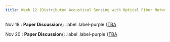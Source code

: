 ```yaml
---
title: Week 12 (Distributed Acoustical Sensing with Optical Fiber Networks)
---
```


Nov 18
: **Paper Discussion**{: .label .label-purple }[TBA]()

Nov 20
: **Paper Discussion**{: .label .label-purple }[TBA]()
